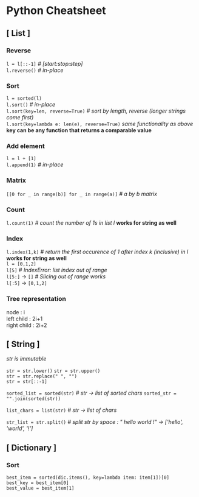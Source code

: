 # Python Cheatsheet 

## [ List ]

### Reverse
`l = l[::-1]` *# [start:stop:step]*  
`l.reverse()` *# in-place*  

### Sort
`l = sorted(l)`  
`l.sort()` *# in-place*  
`l.sort(key=len, reverse=True)` *# sort by length, reverse (longer strings come first)*  
`l.sort(key=lambda e: len(e), reverse=True)` *same functionality as above*
**key can be any function that returns a comparable value** 

### Add element 
`l = l + [1]`   
`l.append(1)` *# in-place*  

### Matrix 
`[[0 for _ in range(b)] for _ in range(a)]` *# a by b matrix*  

### Count
`l.count(1)` *# count the number of 1s in list l* **works for string as well**   

### Index
`l.index(1,k)` *# return the first occurence of 1 after index k (inclusive) in l*   
**works for string as well**    
`l = [0,1,2]`  
`l[5]` *# IndexError: list index out of range*    
`l[5:]` &rarr; `[]` *# Slicing out of range works*   
`l[:5]` &rarr; `[0,1,2]`   

### Tree representation
node : i     
left child : 2i+1    
right child : 2i+2     

## [ String ]  
*str is immutable*

`str = str.lower()`  `str = str.upper()`  
`str = str.replace(" ", "")`    
`str = str[::-1]`  

`sorted_list = sorted(str)` *# str &rarr; list of sorted chars*
`sorted_str = "".join(sorted(str))`  

`list_chars = list(str)` *# str &rarr; list of chars*

`str_list = str.split()` *# split str by space : "   hello   world  !" &rarr; ['hello', 'world', '!']*

## [ Dictionary ]  

### Sort  
```
best_item = sorted(dic.items(), key=lambda item: item[1])[0]  
best_key = best_item[0]  
best_value = best_item[1]  
```